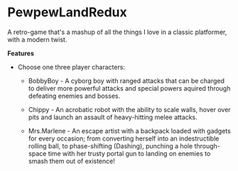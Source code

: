 # **PewpewLandRedux**

A retro-game that's a mashup of all the things I love in a classic platformer, with a modern twist.

__Features__

* Choose one three player characters:

   * BobbyBoy - A cyborg boy with ranged attacks that can be charged to deliver more powerful attacks and special powers aquired through defeating enemies and bosses.
  
   * Chippy - An acrobatic robot with the ability to scale walls, hover over pits and launch an assault of heavy-hitting melee attacks.
   
   * Mrs.Marlene - An escape artist with a backpack loaded with gadgets for every occasion; from converting herself into an indestructible rolling ball, to phase-shifting (Dashing), punching a hole through-space time with her trusty portal gun to landing on enemies to smash them out of existence! 

